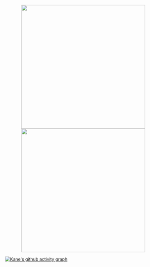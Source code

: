 <p align = "center">
  <img src = "https://github-readme-stats.vercel.app/api?username=Kanealex&show_icons=true&theme=material-palenight&hide_border=true&count_private=true" width = 400>
  <img src = "https://github-readme-streak-stats.herokuapp.com?user=Kanealex&theme=material-palenight&hide_border=true&count_private=true" width = 400>
</p>


  [![Kane's github activity graph](https://github-readme-activity-graph.cyclic.app/graph?username=Kanealex&theme=material-palenight&hide_border=true&count_private=true)](https://github.com/ashutosh00710/github-readme-activity-graph)
  
